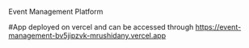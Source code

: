 Event Management Platform

#App deployed on vercel and can be accessed through https://event-management-bv5jipzvk-mrushidany.vercel.app